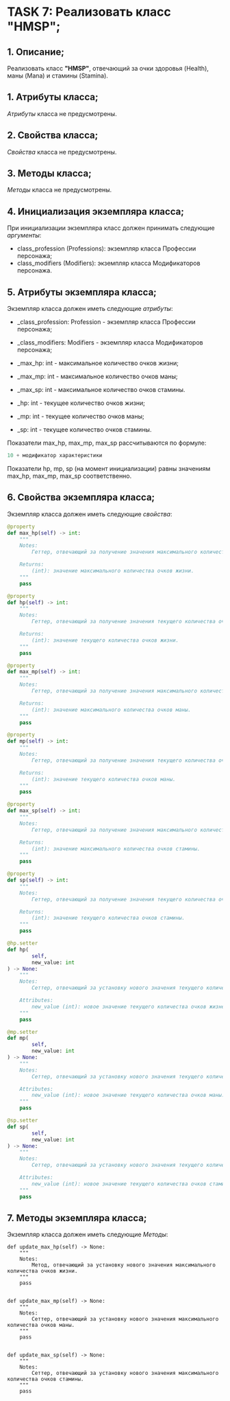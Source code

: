 # TASK 7: Реализовать класс **"HMSP"**;
## 1. Описание;
Реализовать класс **"HMSP"**, отвечающий за очки здоровья (Health), маны (Mana) и стамины (Stamina).

## 1. Атрибуты класса;
*Атрибуты* класса не предусмотрены.


## 2. Свойства класса;
*Свойства* класса не предусмотрены.


## 3. Методы класса;
*Методы* класса не предусмотрены.


## 4. Инициализация экземпляра класса;
При инициализации экземпляра класс должен принимать следующие *аргументы*:
* class_profession (Professions): экземпляр класса Профессии персонажа;
* class_modifiers (Modifiers): экземпляр класса Модификаторов персонажа.


## 5. Атрибуты экземпляра класса;
Экземпляр класса должен иметь следующие *атрибуты*:
* _class_profession: Profession - экземпляр класса Профессии персонажа;
* _class_modifiers: Modifiers - экземпляр класса Модификаторов персонажа;

* _max_hp: int - максимальное количество очков жизни;
* _max_mp: int - максимальное количество очков маны;
* _max_sp: int - максимальное количество очков стамины.
* _hp: int - текущее количество очков жизни;
* _mp: int - текущее количество очков маны;
* _sp: int - текущее количество очков стамины.

Показатели max_hp, max_mp, max_sp рассчитываются по формуле:
```python 3.13
10 + модификатор характеристики
```

Показатели hp, mp, sp (на момент инициализации) равны значениям max_hp, max_mp, max_sp соответственно.


## 6. Свойства экземпляра класса;
Экземпляр класса должен иметь следующие *свойства*:
```python 3.13
@property
def max_hp(self) -> int:
    """
    Notes:
        Геттер, отвечающий за получение значения максимального количества очков жизни.

    Returns:
        (int): значение максимального количества очков жизни.
    """
    pass

@property
def hp(self) -> int:
    """
    Notes:
        Геттер, отвечающий за получение значения текущего количества очков жизни.

    Returns:
        (int): значение текущего количества очков жизни.
    """
    pass

@property
def max_mp(self) -> int:
    """
    Notes:
        Геттер, отвечающий за получение значения максимального количества очков маны.

    Returns:
        (int): значение максимального количества очков маны.
    """
    pass

@property
def mp(self) -> int:
    """
    Notes:
        Геттер, отвечающий за получение значения текущего количества очков маны.

    Returns:
        (int): значение текущего количества очков маны.
    """
    pass

@property
def max_sp(self) -> int:
    """
    Notes:
        Геттер, отвечающий за получение значения максимального количества очков стамины.

    Returns:
        (int): значение максимального количества очков стамины.
    """
    pass

@property
def sp(self) -> int:
    """
    Notes:
        Геттер, отвечающий за получение значения текущего количества очков стамины.

    Returns:
        (int): значение текущего количества очков стамины.
    """
    pass

@hp.setter
def hp(
        self,
        new_value: int
) -> None:
    """
    Notes:
        Сеттер, отвечающий за установку нового значения текущего количества очков жизни.

    Attributes:
        new_value (int): новое значение текущего количества очков жизней.
    """
    pass

@mp.setter
def mp(
        self,
        new_value: int
) -> None:
    """
    Notes:
        Сеттер, отвечающий за установку нового значения текущего количества очков маны.

    Attributes:
        new_value (int): новое значение текущего количества очков маны.
    """
    pass

@sp.setter
def sp(
        self,
        new_value: int
) -> None:
    """
    Notes:
        Сеттер, отвечающий за установку нового значения текущего количества очков стамины.

    Attributes:
        new_value (int): новое значение текущего количества очков стамины.
    """
    pass
```


## 7. Методы экземпляра класса;
Экземпляр класса должен иметь следующие *Методы*:

```python3.13
def update_max_hp(self) -> None:
    """
    Notes:
        Метод, отвечающий за установку нового значения максимального количества очков жизни.
    """
    pass


def update_max_mp(self) -> None:
    """
    Notes:
        Сеттер, отвечающий за установку нового значения максимального количества очков маны.
    """
    pass


def update_max_sp(self) -> None:
    """
    Notes:
        Сеттер, отвечающий за установку нового значения максимального количества очков стамины.
    """
    pass
```
